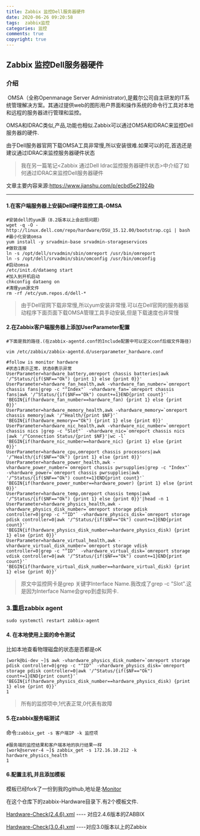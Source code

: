 ```yaml
---
title: Zabbix 监控Dell服务器硬件
date: 2020-06-26 09:20:58
tags:  zabbix监控
categories: 监控
comments: true
copyright: true
---
```




## Zabbix 监控Dell服务器硬件



### 介绍

​     OMSA（全称Openmanage Server Administrator),是戴尔公司自主研发的IT系统管理解决方案。其通过提供web的图形用户界面和操作系统的命令行工具对本地和远程的服务器进行管理和监控。

OMSA和IDRAC类似,产品,功能也相似.Zabbix可以通过OMSA和IDRAC来监控Dell服务器的硬件.

由于Dell服务器官网下载OMSA工具非常慢,所以安装很难.如果可以的花,首选还是建议通过IDRAC来监控服务器硬件状态

> 我在另一篇笔记<Zabbix 通过Dell Idrac监控服务器硬件状态>中介绍了如何通过IDRAC来监控Dell服务器硬件

<!--more-->

文章主要内容来源:https://www.jianshu.com/p/ecbd5e21924b

---



#### 1.在客户端服务器上安装Dell硬件监控工具-OMSA

```
#安装dell的yum源（8.2版本以上会出现问题）
wget -q -O - http://linux.dell.com/repo/hardware/DSU_15.12.00/bootstrap.cgi | bash
#最小化安装omsa
yum install -y srvadmin-base srvadmin-storageservices
#做软连接
ln -s /opt/dell/srvadmin/sbin/omreport /usr/bin/omreport
ln -s /opt/dell/srvadmin/sbin/omconfig /usr/bin/omconfig
#启动omsa
/etc/init.d/dataeng start
#加入到开机启动
chkconfig dataeng on
#清理yum源文件
rm -rf /etc/yum.repos.d/dell-*
```

> 由于Dell官网下载非常慢,所以yum安装非常慢.可以在Dell官网的服务器驱动程序下面页面下载OMSA管理工具手动安装,但是下载速度也非常慢



#### 2.在Zabbix客户端服务器上添加UserParameter配置

```
#下面是我的路径.(在zabbix-agentd.conf的Include配置中可以定义conf后缀文件路径)

vim /etc/zabbix/zabbix-agentd.d/userparameter_hardware.conf

#follow is monitor hardware
#状态1表示正常，状态0表示异常 
UserParameter=hardware_battery,omreport chassis batteries|awk '/^Status/{if($NF=="Ok") {print 1} else {print 0}}'
UserParameter=hardware_fan_health,awk -vhardware_fan_number=`omreport chassis fans|grep -c "^Index"` -vhardware_fan=`omreport chassis fans|awk '/^Status/{if($NF=="Ok") count+=1}END{print count}'` 'BEGIN{if(hardware_fan_number==hardware_fan) {print 1} else {print 0}}'
UserParameter=hardware_memory_health,awk -vhardware_memory=`omreport chassis memory|awk '/^Health/{print $NF}'` 'BEGIN{if(hardware_memory=="Ok") {print 1} else {print 0}}'
UserParameter=hardware_nic_health,awk -vhardware_nic_number=`omreport chassis nics |grep -c "Slot"` -vhardware_nic=`omreport chassis nics |awk '/^Connection Status/{print $NF}'|wc -l` 'BEGIN{if(hardware_nic_number==hardware_nic) {print 1} else {print 0}}'
UserParameter=hardware_cpu,omreport chassis processors|awk '/^Health/{if($NF=="Ok") {print 1} else {print 0}}'
UserParameter=hardware_power_health,awk -vhardware_power_number=`omreport chassis pwrsupplies|grep -c "Index"` -vhardware_power=`omreport chassis pwrsupplies|awk '/^Status/{if($NF=="Ok") count+=1}END{print count}'` 'BEGIN{if(hardware_power_number==hardware_power) {print 1} else {print 0}}'
UserParameter=hardware_temp,omreport chassis temps|awk '/^Status/{if($NF=="Ok") {print 1} else {print 0}}'|head -n 1
UserParameter=hardware_physics_health,awk -vhardware_physics_disk_number=`omreport storage pdisk controller=0|grep -c "^ID"` -vhardware_physics_disk=`omreport storage pdisk controller=0|awk '/^Status/{if($NF=="Ok") count+=1}END{print count}'` 'BEGIN{if(hardware_physics_disk_number==hardware_physics_disk) {print 1} else {print 0}}'
UserParameter=hardware_virtual_health,awk -vhardware_virtual_disk_number=`omreport storage vdisk controller=0|grep -c "^ID"` -vhardware_virtual_disk=`omreport storage vdisk controller=0|awk '/^Status/{if($NF=="Ok") count+=1}END{print count}'` 'BEGIN{if(hardware_virtual_disk_number==hardware_virtual_disk) {print 1} else {print 0}}'
```

> 原文中监控网卡是grep 关键字Interface Name.我改成了grep -c "Slot".这是因为Interface Name会grep到虚拟网卡.



### 3.重启zabbix agent

```
sudo systemctl restart zabbix-agent
```



#### 4. 在本地使用上面的命令测试

比如本地查看物理磁盘的状态是否都是oK

```
[work@bi-dev ~]$ awk -vhardware_physics_disk_number=`omreport storage pdisk controller=0|grep -c "^ID"` -vhardware_physics_disk=`omreport storage pdisk controller=0|awk '/^Status/{if($NF=="Ok") count+=1}END{print count}'` 'BEGIN{if(hardware_physics_disk_number==hardware_physics_disk) {print 1} else {print 0}}'
1
```

> 所有的监控项中,1代表正常,0代表有故障



#### 5.在zabbix服务端测试

命令:```zabbix_get -s 客户端IP -k 监控项```

```
#服务端的监控结果和客户端本地的执行结果一样
[work@server-4 ~]$ zabbix_get -s 172.16.10.212 -k hardware_physics_health
1
```



#### 6.配置主机,并且添加模板

模板已经fork了一份到我的github,地址是:[Monitor](https://github.com/huangyonghome/Monitor)

在这个仓库下的zabbix-Hardware目录下.有2个模板文件.

[Hardware-Check(2.4.6).xml](https://github.com/huangyonghome/Monitor/blob/master/zabbix-Hardware/Hardware-Check(2.4.6).xml) ---- 对应2.4.6版本的ZABBIX

[Hardware-Check(3.0.4).xml](https://github.com/huangyonghome/Monitor/blob/master/zabbix-Hardware/Hardware-Check(3.0.4).xml) ----对应3.0版本以上的Zabbix

